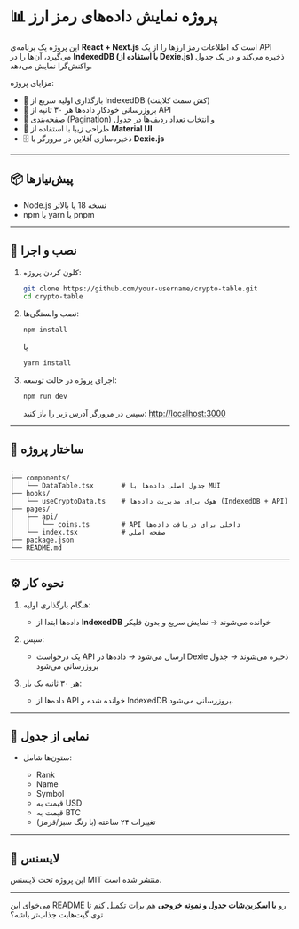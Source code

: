 # 📊 پروژه نمایش داده‌های رمز ارز

این پروژه یک برنامه‌ی **React + Next.js** است که اطلاعات رمز ارزها را از یک API می‌گیرد، آن‌ها را در **IndexedDB (با استفاده از Dexie.js)** ذخیره می‌کند و در یک جدول واکنش‌گرا نمایش می‌دهد.

مزایای پروژه:

* 🚀 بارگذاری اولیه سریع از IndexedDB (کش سمت کلاینت)
* 🔄 بروزرسانی خودکار داده‌ها هر ۳۰ ثانیه از API
* 📑 صفحه‌بندی (Pagination) و انتخاب تعداد ردیف‌ها در جدول
* 🎨 طراحی زیبا با استفاده از **Material UI**
* 🗄 ذخیره‌سازی آفلاین در مرورگر با **Dexie.js**

---

## 📦 پیش‌نیازها

* Node.js نسخه 18 یا بالاتر
* npm یا yarn یا pnpm

---

## 🚀 نصب و اجرا

1. کلون کردن پروژه:

   ```bash
   git clone https://github.com/your-username/crypto-table.git
   cd crypto-table
   ```

2. نصب وابستگی‌ها:

   ```bash
   npm install
   ```

   یا

   ```bash
   yarn install
   ```

3. اجرای پروژه در حالت توسعه:

   ```bash
   npm run dev
   ```

   سپس در مرورگر آدرس زیر را باز کنید:
   [http://localhost:3000](http://localhost:3000)

---

## 📂 ساختار پروژه

```
.
├── components/
│   └── DataTable.tsx       # جدول اصلی داده‌ها با MUI
├── hooks/
│   └── useCryptoData.ts    # هوک برای مدیریت داده‌ها (IndexedDB + API)
├── pages/
│   ├── api/
│   │   └── coins.ts        # API داخلی برای دریافت داده‌ها
│   └── index.tsx           # صفحه اصلی
├── package.json
└── README.md
```

---

## ⚙️ نحوه کار

1. هنگام بارگذاری اولیه:

   * داده‌ها ابتدا از **IndexedDB** خوانده می‌شوند → نمایش سریع و بدون فلیکر
2. سپس:

   * یک درخواست API ارسال می‌شود → داده‌ها در Dexie ذخیره می‌شوند → جدول بروزرسانی می‌شود
3. هر ۳۰ ثانیه یک بار:

   * داده‌ها از API خوانده شده و IndexedDB بروزرسانی می‌شود.

---

## 📸 نمایی از جدول

* ستون‌ها شامل:

  * Rank
  * Name
  * Symbol
  * قیمت به USD
  * قیمت به BTC
  * تغییرات ۲۴ ساعته (با رنگ سبز/قرمز)

---

## 📝 لایسنس

این پروژه تحت لایسنس MIT منتشر شده است.

---

می‌خوای این README رو **با اسکرین‌شات جدول و نمونه خروجی** هم برات تکمیل کنم تا توی گیت‌هابت جذاب‌تر باشه؟

